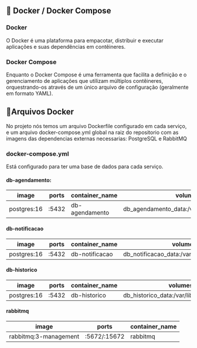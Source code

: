 ## 🐳 Docker / Docker Compose

### Docker

O Docker é uma plataforma para empacotar, distribuir e executar aplicações e suas dependências em contêineres.

### Docker Compose

Enquanto o Docker Compose é uma ferramenta que facilita a definição e o gerenciamento 
de aplicações que utilizam múltiplos contêineres, orquestrando-os através de um único arquivo 
de configuração (geralmente em formato YAML).

## 📄​Arquivos Docker

No projeto nós temos um arquivo Dockerfile configurado em cada serviço, 
e um arquivo docker-compose.yml global na raiz do repositorio 
com as imagens das dependencias externas necessarias: PostgreSQL e RabbitMQ

### docker-compose.yml

Está configurado para ter uma base de dados para cada serviço.

#### db-agendamento:

| image        | ports  | container_name | volumes                                      |
|--------------|--------|----------------|----------------------------------------------|
| postgres:16  | :5432  | db-agendamento | db_agendamento_data:/var/lib/postgresql/data |

#### db-notificacao

| image        | ports  | container_name | volumes                                      |
|--------------|--------|----------------|----------------------------------------------|
| postgres:16  | :5432  | db-notificacao | db_notificacao_data:/var/lib/postgresql/data |

#### db-historico

| image        | ports  | container_name | volumes                                     |
|--------------|--------|----------------|---------------------------------------------|
| postgres:16  | :5432  | db-historico   | db_historico_data:/var/lib/postgresql/data  |

#### rabbitmq

| image                 | ports        | container_name |
|-----------------------|--------------|----------------|
| rabbitmq:3-management | :5672/:15672 | rabbitmq       |